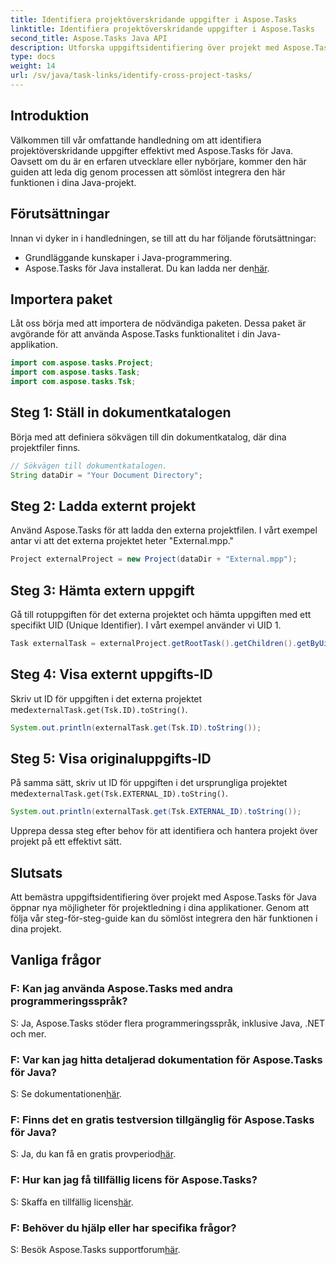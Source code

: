 ```yaml
---
title: Identifiera projektöverskridande uppgifter i Aspose.Tasks
linktitle: Identifiera projektöverskridande uppgifter i Aspose.Tasks
second_title: Aspose.Tasks Java API
description: Utforska uppgiftsidentifiering över projekt med Aspose.Tasks för Java. Sömlös integration och effektiv hantering. Ladda ner nu!
type: docs
weight: 14
url: /sv/java/task-links/identify-cross-project-tasks/
---
```

## Introduktion
Välkommen till vår omfattande handledning om att identifiera projektöverskridande uppgifter effektivt med Aspose.Tasks för Java. Oavsett om du är en erfaren utvecklare eller nybörjare, kommer den här guiden att leda dig genom processen att sömlöst integrera den här funktionen i dina Java-projekt.
## Förutsättningar
Innan vi dyker in i handledningen, se till att du har följande förutsättningar:
- Grundläggande kunskaper i Java-programmering.
-  Aspose.Tasks för Java installerat. Du kan ladda ner den[här](https://releases.aspose.com/tasks/java/).
## Importera paket
Låt oss börja med att importera de nödvändiga paketen. Dessa paket är avgörande för att använda Aspose.Tasks funktionalitet i din Java-applikation.
```java
import com.aspose.tasks.Project;
import com.aspose.tasks.Task;
import com.aspose.tasks.Tsk;
```
## Steg 1: Ställ in dokumentkatalogen
Börja med att definiera sökvägen till din dokumentkatalog, där dina projektfiler finns.
```java
// Sökvägen till dokumentkatalogen.
String dataDir = "Your Document Directory";
```
## Steg 2: Ladda externt projekt
Använd Aspose.Tasks för att ladda den externa projektfilen. I vårt exempel antar vi att det externa projektet heter "External.mpp."
```java
Project externalProject = new Project(dataDir + "External.mpp");
```
## Steg 3: Hämta extern uppgift
Gå till rotuppgiften för det externa projektet och hämta uppgiften med ett specifikt UID (Unique Identifier). I vårt exempel använder vi UID 1.
```java
Task externalTask = externalProject.getRootTask().getChildren().getByUid(1);
```
## Steg 4: Visa externt uppgifts-ID
 Skriv ut ID för uppgiften i det externa projektet med`externalTask.get(Tsk.ID).toString()`.
```java
System.out.println(externalTask.get(Tsk.ID).toString());
```
## Steg 5: Visa originaluppgifts-ID
 På samma sätt, skriv ut ID för uppgiften i det ursprungliga projektet med`externalTask.get(Tsk.EXTERNAL_ID).toString()`.
```java
System.out.println(externalTask.get(Tsk.EXTERNAL_ID).toString());
```
Upprepa dessa steg efter behov för att identifiera och hantera projekt över projekt på ett effektivt sätt.
## Slutsats
Att bemästra uppgiftsidentifiering över projekt med Aspose.Tasks för Java öppnar nya möjligheter för projektledning i dina applikationer. Genom att följa vår steg-för-steg-guide kan du sömlöst integrera den här funktionen i dina projekt.
## Vanliga frågor
### F: Kan jag använda Aspose.Tasks med andra programmeringsspråk?
S: Ja, Aspose.Tasks stöder flera programmeringsspråk, inklusive Java, .NET och mer.
### F: Var kan jag hitta detaljerad dokumentation för Aspose.Tasks för Java?
 S: Se dokumentationen[här](https://reference.aspose.com/tasks/java/).
### F: Finns det en gratis testversion tillgänglig för Aspose.Tasks för Java?
 S: Ja, du kan få en gratis provperiod[här](https://releases.aspose.com/).
### F: Hur kan jag få tillfällig licens för Aspose.Tasks?
 S: Skaffa en tillfällig licens[här](https://purchase.aspose.com/temporary-license/).
### F: Behöver du hjälp eller har specifika frågor?
S: Besök Aspose.Tasks supportforum[här](https://forum.aspose.com/c/tasks/15).
